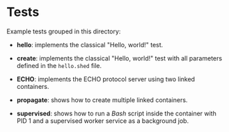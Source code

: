 # Tests

Example tests grouped in this directory:

* **hello**: implements the classical "Hello, world!" test.

* **create**: implements the classical "Hello, world!" test with all parameters defined in the `hello.shed` file.

* **ECHO**: implements the ECHO protocol server using two linked containers.

* **propagate**: shows how to create multiple linked containers.

* **supervised**: shows how to run a _Bash_ script inside the container with PID 1 and
a supervised worker service as a background job.

<!--
vim:syntax=markdown:et:ts=4:sw=4:ai
-->
